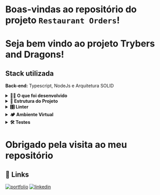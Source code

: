 # Boas-vindas ao repositório do projeto `Restaurant Orders`!

# Seja bem vindo ao projeto Trybers and Dragons!

## Stack utilizada

**Back-end:** Typescript, NodeJs e Arquitetura SOLID

<details>
  <summary><strong>👨‍💻 O que foi desenvolvido</strong></summary>
    
A lanchonete :baguette_bread: :cook: Pão na Chapa :baguette_bread: :cook: possui um sistema de faturamento de pedidos de clientes que salva o nome da pessoa, o pedido realizado e o dia da semana do atendimento. A gerência da lanchonete está aumentando suas vendas e melhorando sua gestão interna e, para isso, implementei um projeto de melhorias, o Projeto `Restaurant Orders`. </br>
    Em um primeiro momento, eu fiz com que o sistema gere relatórios com informações sobre os pedidos e as pessoas clientes que frequentam a lanchonete. Estes dados auxiliam o trabalho de uma agência de marketing com o objetivo de alavancar as vendas e o número de pessoas clientes. </br>
    Em um segundo momento, o foco do projeto foi ter o controle do estoque de ingredientes para garantir que o cardápio digital da :baguette_bread: :cook: Pão na Chapa :baguette_bread: :cook: sempre ofereça produtos que estão disponíveis no estoque, evitando frustrações por parte das pessoas clientes. </br>

<br />
</details>

<details>
  <summary><strong>🧱 Estrutura do Projeto</strong></summary><br />

No diretório `src/` você vai encontrar os arquivos implementados, todas as classes e métodos que pude considerar importantes para resolver cada etapa do projeto.

Este repositório já contém um _template_ com a estrutura de diretórios e arquivos, tanto de código quanto de teste criados. Veja abaixo:

```
.
├── data
│   ├──🔸 orders_1.csv
│   └──🔸 orders_2.csv
├── src
│   ├──🔸 analyze_log.py
│   ├──🔸 inventory_control.py
│   ├──🔸 main.py
│   └──🔸 track_orders.py
├──tests
│   ├──🔸 test_analyze_log.py
│   ├──🔸 test_inventory_control.py
│   └──🔸 test_track_orders.py
├──🔸 dev-requirements.txt
├──🔸 pyproject.toml
├──🔸 README.md
├──🔸 requirements.txt
├──🔸 setup.cfg
├──🔸 setup.py
└──🔸 trybe.yml

Legenda:
🔸 Arquivos já implementados.
```

</details>

<details>
  <summary><strong>🎛 Linter</strong></summary><br />

Para garantir a qualidade do código, utilizei neste projeto o linter `Flake8`.
Assim o código estará alinhado com as boas práticas de desenvolvimento, sendo mais legível
e de fácil manutenção! Para rodá-lo localmente no projeto, execute o comandos abaixo:

```bash
python3 -m flake8
```

</details>

<details>
  <summary><strong>🏕️ Ambiente Virtual</strong></summary><br />
  O Python oferece um recurso chamado de ambiente virtual que permite sua máquina rodar, sem conflitos, diferentes tipos de projetos com diferentes versões de bibliotecas.

1. **criar o ambiente virtual**

```bash
$ python3 -m venv .venv
```

2. **ativar o ambiente virtual**

```bash
$ source .venv/bin/activate
```

3. **instalar as dependências no ambiente virtual**

```bash
$ python3 -m pip install -r dev-requirements.txt
```

Com o seu ambiente virtual ativo, as dependências serão instaladas neste ambiente.
:eyes: Caso precise desativar o ambiente virtual, execute o comando "deactivate".

O arquivo `dev-requirements.txt` contém todas as dependências que serão utilizadas no projeto, ele está agindo como se fosse um `package.json` de um projeto `Node.js`.

</details>

<details>
  <summary><strong>🛠 Testes</strong></summary><br />

Para executar os testes certifique-se de que você está com o ambiente virtual ativado.

<strong>Executar os testes</strong>

```bash
$ python3 -m pytest
```

O arquivo `pyproject.toml` já configura corretamente o pytest. Entretanto, caso você tenha problemas com isso e queira explicitamente uma saída completa, o comando é:

```bash
python3 -m pytest -s -vv
```

Caso precise executar apenas um arquivo de testes basta executar o comando:

```bash
python3 -m pytest tests/nomedoarquivo.py
```

Caso precise executar apenas uma função de testes basta executar o comando:

```bash
python3 -m pytest -k nome_da_func_de_tests
```

Se desejar rodar os testes de um arquivo específico, execute com `-x nome_do_arquivo`

```bash
pytest -x tests/test_jobs.py
```

Para executar um teste específico de um arquivo, basta executar o comando:

```bash
pytest -x tests/nomedoarquivo.py::test_nome_do_teste
```

Se quiser saber mais sobre a instalação de dependências com `pip`, veja esse [artigo](https://medium.com/python-pandemonium/better-python-dependency-and-package-management-b5d8ea29dff1).

</details>

<h1 style="center">Obrigado pela visita ao meu repositório</h1>

## 🔗 Links

[![portfolio](https://img.shields.io/badge/my_portfolio-000?style=for-the-badge&logo=ko-fi&logoColor=white)](https://vinidipaula.vercel.app/)
[![linkedin](https://img.shields.io/badge/linkedin-0A66C2?style=for-the-badge&logo=linkedin&logoColor=white)](https://www.linkedin.com/in/vinicius-depaula/)
